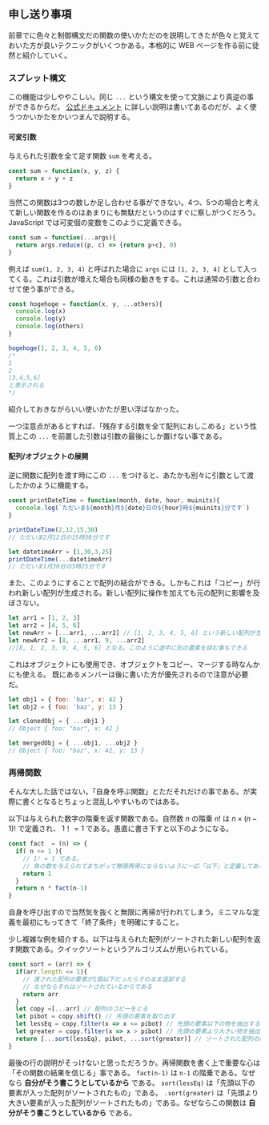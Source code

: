 ## 申し送り事項

前章でに色々と制御構文だの関数の使いかただのを説明してきたが色々と覚えておいた方が良いテクニックがいくつかある。本格的に WEB ページを作る前に徒然と紹介していく。

### スプレット構文

この機能は少しややこしい。同じ `...` という構文を使って文脈により真逆の事ができるからだ。
[公式ドキュメント](https://developer.mozilla.org/ja/docs/Web/JavaScript/Reference/Operators/Spread_syntax) に詳しい説明は書いてあるのだが、よく使うつかいかたをかいつまんで説明する。

#### 可変引数

与えられた引数を全て足す関数 `sum` を考える。

```JavaScript
const sum = function(x, y, z) {
  return x + y + z
}
```

当然この関数は3つの数しか足し合わせる事ができない。4つ、5つの場合と考えて新しい関数を作るのはあまりにも無駄だというのはすぐに察しがつくだろう。
JavaScript では可変個の変数をこのように定義できる。

```JavaScript
const sum = function(...args){
  return args.reduce((p, c) => {return p+c}, 0)
}
```

例えば `sum(1, 2, 3, 4)` と呼ばれた場合に `args` には `[1, 2, 3, 4]` として入ってくる。これは引数が増えた場合も同様の動きをする。これは通常の引数と合わせて使う事ができる。

```JavaScript
const hogehoge = function(x, y, ...others){
  console.log(x)
  console.log(y)
  console.log(others)
}

hogehoge(1, 2, 3, 4, 5, 6)
/*
1
2
[3,4,5,6]
と表示される
*/
```

紹介しておきながらいい使いかたが思い浮ばなかった。

一つ注意点があるとすれば、「残存する引数を全て配列におしこめる」という性質上この `...` を前置した引数は引数の最後にしか置けない事である。

#### 配列/オブジェクトの展開

逆に関数に配列を渡す時にこの `...` をつけると、あたかも別々に引数として渡したかのように機能する。

```JavaScript
const printDateTime = function(month, date, hour, muinits){
  console.log(`ただいま${month}月${date}日の${hour}時${muinits}分です`)
}

printDateTime(2,12,15,30)
// ただいま2月12日の15時30分です

let datetimeArr = [1,30,3,25]
printDateTime(...datetimeArr)
// ただいま1月30日の3時25分です
```

また、このようにすることで配列の結合ができる。しかもこれは「コピー」が行われ新しい配列が生成される。新しい配列に操作を加えても元の配列に影響を及ぼさない。

```JavaScript
let arr1 = [1, 2, 3]
let arr2 = [4, 5, 6]
let newArr = [...arr1, ...arr2] // [1, 2, 3, 4, 5, 6] という新しい配列が生成される
let newArr2 = [8, ...arr1, 9, ...arr2] 
//[8, 1, 2, 3, 9, 4, 5, 6] となる。このように途中に別の要素を挟む事もできる
```

これはオブジェクトにも使用でき、オブジェクトをコピー、マージする時なんかにも使える。
既にあるメンバーは後に書いた方が優先されるので注意が必要だ。

```JavaScript
let obj1 = { foo: 'bar', x: 42 }
let obj2 = { foo: 'baz', y: 13 }

let clonedObj = { ...obj1 }
// Object { foo: "bar", x: 42 }

let mergedObj = { ...obj1, ...obj2 }
// Object { foo: "baz", x: 42, y: 13 }
```

### 再帰関数

そんな大した話ではない。「自身を呼ぶ関数」とただそれだけの事である。が実際に書くとなるとちょっと混乱しやすいものではある。

以下は与えられた数字の階乗を返す関数である。自然数 $n$ の階乗 $n!$ は $n \times (n-1)!$ で定義され、 $1！=1$ である。愚直に書き下すと以下のようになる。

```JavaScript
const fact  = (n) => {
  if( n <= 1 ){
    // 1! = 1 である。
    // 負の数を与えられてまちがって無限再帰にならないように一応「以下」と定義してある。
    return 1
  }
  return n * fact(n-1)
}
```

自身を呼び出すので当然気を抜くと無限に再帰が行われてしまう。ミニマルな定義を最初にもってきて「終了条件」を明確にすること。

少し複雑な例を紹介する。以下は与えられた配列がソートされた新しい配列を返す関数である。クイックソートというアルゴリズムが用いられている。

```JavaScript
const sort = (arr) => {
  if(arr.length <= 1){
    // 渡された配列の要素が1個以下だったらそのまま返却する
    // なぜならそれはソートされているからである
    return arr
  }
  let copy =[...arr] // 配列のコピーをとる
  let pibot = copy.shift() // 先頭の要素を取り出す
  let lessEq = copy.filter(x => x <= pibot) // 先頭の要素以下の物を抽出する
  let greater = copy.filter(x => x > pibot) // 先頭の要素より大きい物を抽出する
  return [...sort(lessEq), pibot, ...sort(greater)] // ソートされた配列の間に先頭の要素を挟む
}
```

最後の行の説明がそっけないと思っただろうか。再帰関数を書く上で重要な心は「その関数の結果を信じる」事である。 `fact(n-1)` は `n-1` の階乗である。なぜなら **自分がそう書こうとしているから** である。 `sort(lessEq)` は「先頭以下の要素が入った配列がソートされたもの」である。 `.sort(greater)` は「先頭より大きい要素が入った配列がソートされたもの」である。なぜならこの関数は **自分がそう書こうとしているから** である。
